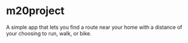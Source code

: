 # m20project
A simple app that lets you find a route near your home with a distance of your choosing to run, walk, or bike.
